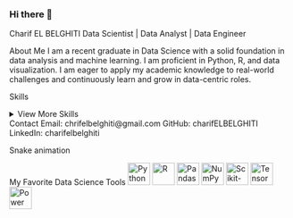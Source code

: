 ### Hi there 👋

<!--
**C-EB/C-EB** is a ✨ _special_ ✨ repository because its `README.md` (this file) appears on your GitHub profile.

Here are some ideas to get you started:

- 🔭 I’m currently working on ...
- 🌱 I’m currently learning ...
- 👯 I’m looking to collaborate on ...
- 🤔 I’m looking for help with ...
- 💬 Ask me about ...
- 📫 How to reach me: ...
- 😄 Pronouns: ...
- ⚡ Fun fact: ...
-->

Charif EL BELGHITI
Data Scientist | Data Analyst | Data Engineer

 <!-- Replace with your own banner image URL -->

About Me
I am a recent graduate in Data Science with a solid foundation in data analysis and machine learning. I am proficient in Python, R, and data visualization. I am eager to apply my academic knowledge to real-world challenges and continuously learn and grow in data-centric roles.

Skills








<details>
  <summary>View More Skills</summary>
  <ul>
    <li>Data Analysis: Pandas, NumPy, Excel</li>
    <li>Machine Learning: Scikit-learn</li>
    <li>Deep Learning: PyTorch, TensorFlow, Keras</li>
    <li>Data Extraction: Selenium, Beautiful Soup, Scrapy</li>
    <li>Natural Language Processing: NLTK, SpaCy, Gensim, BERT, RNN</li>
    <li>Computer Vision: OpenCV, MediaPipe, CNN</li>
    <li>Data Visualization: Tableau, Power BI, Seaborn, Matplotlib</li>
    <li>Databases: SQL (MySQL, SQL Server, PostgreSQL), NoSQL (MongoDB)</li>
    <li>Big Data: Hadoop, MapReduce, Hive, HBase, Spark, Sqoop, NIFI, Azure Insight</li>
    <li>ETL & Data Integration: Talend</li>
    <li>Operating Systems: Windows, Linux</li>
    <li>Virtualization: VMWare, VirtualBox</li>
    <li>Version Control: Git, GitHub</li>
  </ul>
</details>
Contact
Email: chrifelbelghiti@gmail.com
GitHub: charifELBELGHITI
LinkedIn: charifelbelghiti


Snake animation

My Favorite Data Science Tools
<img src="https://github.com/charifELBELGHITI/charifELBELGHITI/raw/main/images/python.png" alt="Python" width="40" height="40"/> <img src="https://github.com/charifELBELGHITI/charifELBELGHITI/raw/main/images/r.png" alt="R" width="40" height="40"/> <img src="https://github.com/charifELBELGHITI/charifELBELGHITI/raw/main/images/pandas.png" alt="Pandas" width="40" height="40"/> <img src="https://github.com/charifELBELGHITI/charifELBELGHITI/raw/main/images/numpy.png" alt="NumPy" width="40" height="40"/> <img src="https://github.com/charifELBELGHITI/charifELBELGHITI/raw/main/images/scikit-learn.png" alt="Scikit-learn" width="40" height="40"/> <img src="https://github.com/charifELBELGHITI/charifELBELGHITI/raw/main/images/tensorflow.png" alt="TensorFlow" width="40" height="40"/> <img src="https://github.com/charifELBELGHITI/charifELBELGHITI/raw/main/images/powerbi.png" alt="Power BI" width="40" height="40"/>
